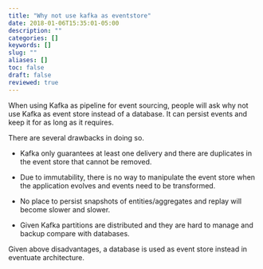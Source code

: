 ```yaml
---
title: "Why not use kafka as eventstore"
date: 2018-01-06T15:35:01-05:00
description: ""
categories: []
keywords: []
slug: ""
aliases: []
toc: false
draft: false
reviewed: true
---
```


When using Kafka as pipeline for event sourcing, people will ask why not use
Kafka as event store instead of a database. It can persist events and keep it 
for as long as it requires.

There are several drawbacks in doing so.

- Kafka only guarantees at least one delivery and there are duplicates in the event
store that cannot be removed.

- Due to immutability, there is no way to manipulate the event store when the application
evolves and events need to be transformed.

- No place to persist snapshots of entities/aggregates and replay will become slower
and slower.

- Given Kafka partitions are distributed and they are hard to manage and backup
compare with databases.


Given above disadvantages, a database is used as event store instead in eventuate
architecture. 

